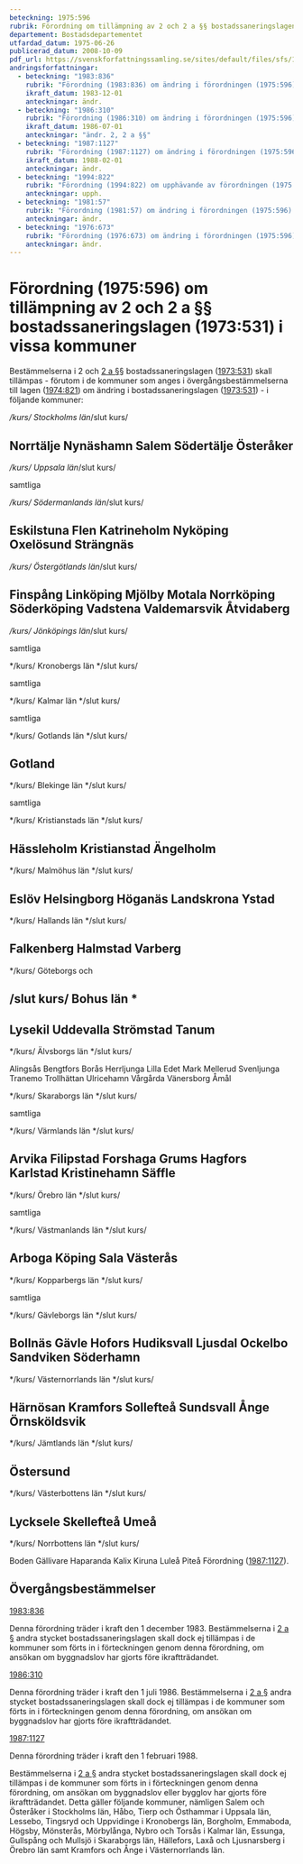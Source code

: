 ```yaml
---
beteckning: 1975:596
rubrik: Förordning om tillämpning av 2 och 2 a §§ bostadssaneringslagen i vissa kommuner
departement: Bostadsdepartementet
utfardad_datum: 1975-06-26
publicerad_datum: 2008-10-09
pdf_url: https://svenskforfattningssamling.se/sites/default/files/sfs/1975-06/SFS1975-596.pdf
andringsforfattningar:
  - beteckning: "1983:836"
    rubrik: "Förordning (1983:836) om ändring i förordningen (1975:596) om tillämpning av 2 och 2 a §§ bostadssaneringslagen (1973:531) i vissa kommuner"
    ikraft_datum: 1983-12-01
    anteckningar: ändr.
  - beteckning: "1986:310"
    rubrik: "Förordning (1986:310) om ändring i förordningen (1975:596) om tillämpning av 2 och 2 a §§ bostadssaneringslagen (1973:531) i vissa kommuner"
    ikraft_datum: 1986-07-01
    anteckningar: "ändr. 2, 2 a §§"
  - beteckning: "1987:1127"
    rubrik: "Förordning (1987:1127) om ändring i förordningen (1975:596) om tillämpning av 2 och 2 a §§ bostadssaneringslagen (1973:531) i vissa kommuner"
    ikraft_datum: 1988-02-01
    anteckningar: ändr.
  - beteckning: "1994:822"
    rubrik: "Förordning (1994:822) om upphävande av förordningen (1975:596) om tillämpning av 2 och 2 a §§ bostadssaneringslagen (1973:531) i vissa kommuner"
    anteckningar: upph.
  - beteckning: "1981:57"
    rubrik: "Förordning (1981:57) om ändring i förordningen (1975:596) om tillämpning av 2 och 2 a §§ bostadssaneringslagen (1973:531) i vissa kommuner"
    anteckningar: ändr.
  - beteckning: "1976:673"
    rubrik: "Förordning (1976:673) om ändring i förordningen (1975:596) om tillämpning av 2 och 2 a §§ bostadssaneringslagen (1973:531) i vissa kommuner"
    anteckningar: ändr.
---
```


# Förordning (1975:596) om tillämpning av 2 och 2 a §§ bostadssaneringslagen (1973:531) i vissa kommuner

Bestämmelserna i 2 och [2 a §](#2a)§ bostadssaneringslagen ([1973:531](https://selex.se/eli/sfs/1973/531)) skall tillämpas - förutom i de kommuner som anges i övergångsbestämmelserna till lagen ([1974:821](https://selex.se/eli/sfs/1974/821)) om ändring i bostadssaneringslagen ([1973:531](https://selex.se/eli/sfs/1973/531)) - i följande kommuner:

*/kurs/ Stockholms län*/slut kurs/

## Norrtälje Nynäshamn Salem Södertälje Österåker

*/kurs/ Uppsala län*/slut kurs/

samtliga

*/kurs/ Södermanlands län*/slut kurs/

## Eskilstuna Flen Katrineholm Nyköping Oxelösund Strängnäs

*/kurs/ Östergötlands län*/slut kurs/

## Finspång Linköping Mjölby Motala Norrköping Söderköping Vadstena Valdemarsvik Åtvidaberg

*/kurs/ Jönköpings län*/slut kurs/

samtliga

*/kurs/ Kronobergs län */slut kurs/

samtliga

*/kurs/ Kalmar län */slut kurs/

samtliga

*/kurs/ Gotlands län */slut kurs/

## Gotland

*/kurs/ Blekinge län */slut kurs/

samtliga

*/kurs/ Kristianstads län */slut kurs/

## Hässleholm Kristianstad Ängelholm

*/kurs/ Malmöhus län */slut kurs/

## Eslöv Helsingborg Höganäs Landskrona Ystad

*/kurs/ Hallands  län */slut kurs/

## Falkenberg Halmstad Varberg

*/kurs/ Göteborgs och

## /slut kurs/ Bohus län *

## Lysekil Uddevalla Strömstad Tanum

*/kurs/ Älvsborgs län */slut kurs/

Alingsås Bengtfors Borås Herrljunga Lilla Edet Mark Mellerud Svenljunga Tranemo Trollhättan Ulricehamn Vårgårda Vänersborg Åmål

*/kurs/ Skaraborgs län */slut kurs/

samtliga

*/kurs/ Värmlands län */slut kurs/

## Arvika Filipstad Forshaga Grums Hagfors Karlstad Kristinehamn Säffle

*/kurs/ Örebro län */slut kurs/

samtliga

*/kurs/ Västmanlands län */slut kurs/

## Arboga Köping Sala Västerås

*/kurs/ Kopparbergs län */slut kurs/

samtliga

*/kurs/ Gävleborgs län */slut kurs/

## Bollnäs Gävle Hofors Hudiksvall Ljusdal Ockelbo Sandviken Söderhamn

*/kurs/ Västernorrlands län */slut kurs/

## Härnösan Kramfors Sollefteå Sundsvall Ånge Örnsköldsvik

*/kurs/ Jämtlands län */slut kurs/

## Östersund

*/kurs/ Västerbottens län */slut kurs/

## Lycksele Skellefteå Umeå

*/kurs/ Norrbottens län */slut kurs/

Boden Gällivare Haparanda Kalix Kiruna Luleå Piteå Förordning ([1987:1127](https://selex.se/eli/sfs/1987/1127)).

## Övergångsbestämmelser

[1983:836](https://selex.se/eli/sfs/1983/836)

Denna förordning träder i kraft den 1 december 1983. Bestämmelserna i [2 a §](#2a) andra stycket bostadssaneringslagen skall dock ej tillämpas i de kommuner som förts in i förteckningen genom denna förordning, om ansökan om byggnadslov har gjorts före ikraftträdandet.

[1986:310](https://selex.se/eli/sfs/1986/310)

Denna förordning träder i kraft den 1 juli 1986. Bestämmelserna i [2 a §](#2a) andra stycket bostadssaneringslagen skall dock ej tillämpas i de kommuner som förts in i förteckningen genom denna förordning, om ansökan om byggnadslov har gjorts före ikraftträdandet.

[1987:1127](https://selex.se/eli/sfs/1987/1127)

Denna förordning träder i kraft den 1 februari 1988.

Bestämmelserna i [2 a §](#2a) andra stycket bostadssaneringslagen skall dock ej tillämpas i de kommuner som förts in i förteckningen genom denna förordning, om ansökan om byggnadslov eller bygglov har gjorts före ikraftträdandet. Detta gäller följande kommuner, nämligen Salem och Österåker i Stockholms län, Håbo, Tierp och Östhammar i Uppsala län, Lessebo, Tingsryd och Uppvidinge i Kronobergs län, Borgholm, Emmaboda, Högsby, Mönsterås, Mörbylånga, Nybro och Torsås i Kalmar län, Essunga, Gullspång och Mullsjö i Skaraborgs län, Hällefors, Laxå och Ljusnarsberg i Örebro län samt Kramfors och Ånge i Västernorrlands län.